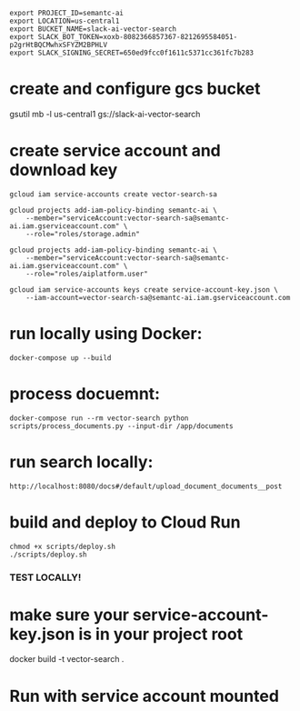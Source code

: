 ```
export PROJECT_ID=semantc-ai
export LOCATION=us-central1
export BUCKET_NAME=slack-ai-vector-search
export SLACK_BOT_TOKEN=xoxb-8082366857367-8212695584051-p2grHtBQCMwhxSFYZM2BPHLV
export SLACK_SIGNING_SECRET=650ed9fcc0f1611c5371cc361fc7b283
```

# create and configure gcs bucket
gsutil mb -l us-central1 gs://slack-ai-vector-search

# create service account and download key
```
gcloud iam service-accounts create vector-search-sa

gcloud projects add-iam-policy-binding semantc-ai \
    --member="serviceAccount:vector-search-sa@semantc-ai.iam.gserviceaccount.com" \
    --role="roles/storage.admin"

gcloud projects add-iam-policy-binding semantc-ai \
    --member="serviceAccount:vector-search-sa@semantc-ai.iam.gserviceaccount.com" \
    --role="roles/aiplatform.user"

gcloud iam service-accounts keys create service-account-key.json \
    --iam-account=vector-search-sa@semantc-ai.iam.gserviceaccount.com
```

# run locally using Docker:
```
docker-compose up --build
```
# process docuemnt:
```
docker-compose run --rm vector-search python scripts/process_documents.py --input-dir /app/documents
```
# run search locally:
```
http://localhost:8080/docs#/default/upload_document_documents__post
```

# build and deploy to Cloud Run
```
chmod +x scripts/deploy.sh
./scripts/deploy.sh
```


### TEST LOCALLY!
# make sure your service-account-key.json is in your project root
docker build -t vector-search .

# Run with service account mounted
<!-- docker run -p 8080:8080 \
  -e PROJECT_ID=${PROJECT_ID} \
  -e BUCKET_NAME=${BUCKET_NAME} \
  -e GOOGLE_APPLICATION_CREDENTIALS=/tmp/keys/sa-key.json \
  -v ${PWD}/service-account-key.json:/tmp/keys/sa-key.json:ro \
  vector-search -->